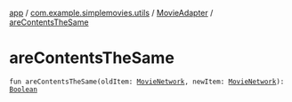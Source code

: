 [app](../../index.md) / [com.example.simplemovies.utils](../index.md) / [MovieAdapter](index.md) / [areContentsTheSame](./are-contents-the-same.md)

# areContentsTheSame

`fun areContentsTheSame(oldItem: `[`MovieNetwork`](../../com.example.simplemovies.domain/-movie-network/index.md)`, newItem: `[`MovieNetwork`](../../com.example.simplemovies.domain/-movie-network/index.md)`): `[`Boolean`](https://kotlinlang.org/api/latest/jvm/stdlib/kotlin/-boolean/index.html)